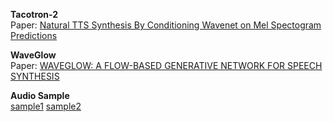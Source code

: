 **Tacotron-2**  
Paper:   [Natural TTS Synthesis By Conditioning Wavenet on Mel Spectogram Predictions](https://arxiv.org/pdf/1712.05884.pdf)  

**WaveGlow**  
Paper:   [WAVEGLOW: A FLOW-BASED GENERATIVE NETWORK FOR SPEECH SYNTHESIS](https://arxiv.org/pdf/1811.00002.pdf)  

**Audio Sample**  
[sample1](https://chkwon19.github.io/Tacotron2_WaveGlow/130.wav_synthesis.wav) 	[sample2](https://chkwon19.github.io/Tacotron2_WaveGlow/32.wav_synthesis.wav)   

